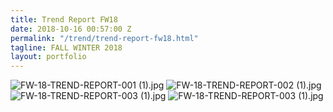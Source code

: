 ```yaml
---
title: Trend Report FW18
date: 2018-10-16 00:57:00 Z
permalink: "/trend/trend-report-fw18.html"
tagline: FALL WINTER 2018
layout: portfolio
---
```


![FW-18-TREND-REPORT-001 (1).jpg](/uploads/FW-18-TREND-REPORT-001%20(1).jpg)
![FW-18-TREND-REPORT-002 (1).jpg](/uploads/FW-18-TREND-REPORT-002%20(1).jpg)
![FW-18-TREND-REPORT-003 (1).jpg](/uploads/FW-18-TREND-REPORT-004%20(1).jpg)
![FW-18-TREND-REPORT-003 (1).jpg](/uploads/FW-18-TREND-REPORT-003%20(1).jpg)